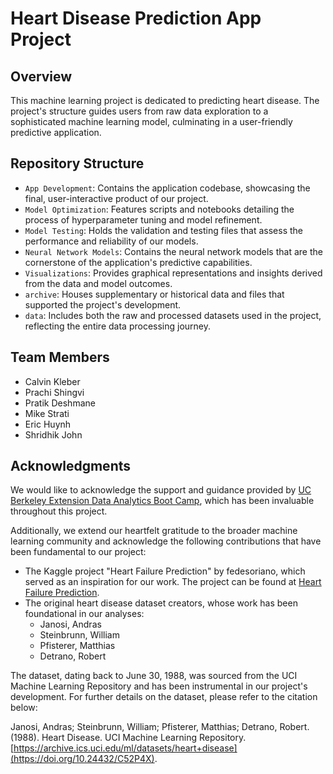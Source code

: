 # Heart Disease Prediction App Project

## Overview
This machine learning project is dedicated to predicting heart disease. The project's structure guides users from raw data exploration to a sophisticated machine learning model, culminating in a user-friendly predictive application.

## Repository Structure
- `App Development`: Contains the application codebase, showcasing the final, user-interactive product of our project.
- `Model Optimization`: Features scripts and notebooks detailing the process of hyperparameter tuning and model refinement.
- `Model Testing`: Holds the validation and testing files that assess the performance and reliability of our models.
- `Neural Network Models`: Contains the neural network models that are the cornerstone of the application's predictive capabilities.
- `Visualizations`: Provides graphical representations and insights derived from the data and model outcomes.
- `archive`: Houses supplementary or historical data and files that supported the project's development.
- `data`: Includes both the raw and processed datasets used in the project, reflecting the entire data processing journey.

## Team Members
- Calvin Kleber
- Prachi Shingvi
- Pratik Deshmane
- Mike Strati
- Eric Huynh
- Shridhik John

## Acknowledgments
We would like to acknowledge the support and guidance provided by [UC Berkeley Extension Data Analytics Boot Camp](https://bootcamp.berkeley.edu/data/), which has been invaluable throughout this project.

Additionally, we extend our heartfelt gratitude to the broader machine learning community and acknowledge the following contributions that have been fundamental to our project:
- The Kaggle project "Heart Failure Prediction" by fedesoriano, which served as an inspiration for our work. The project can be found at [Heart Failure Prediction](https://www.kaggle.com/datasets/fedesoriano/heart-failure-prediction).
- The original heart disease dataset creators, whose work has been foundational in our analyses:
  - Janosi, Andras
  - Steinbrunn, William
  - Pfisterer, Matthias
  - Detrano, Robert

The dataset, dating back to June 30, 1988, was sourced from the UCI Machine Learning Repository and has been instrumental in our project's development. For further details on the dataset, please refer to the citation below:

Janosi, Andras; Steinbrunn, William; Pfisterer, Matthias; Detrano, Robert. (1988). Heart Disease. UCI Machine Learning Repository. [https://archive.ics.uci.edu/ml/datasets/heart+disease](https://doi.org/10.24432/C52P4X).
